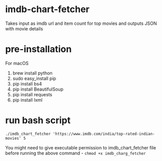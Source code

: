 # imdb-chart-fetcher
Takes input as imdb url and item count for top movies and outputs JSON with movie details

# pre-installation

For macOS
1. brew install python
2. sudo easy_install pip
3. pip install bs4
4. pip install BeautifulSoup
5. pip install requests
6. pip install lxml

# run bash script
`./imdb_chart_fetcher 'https://www.imdb.com/india/top-rated-indian-movies' 5`

You might need to give executable permission to imdb_chart_fetcher file before running the above command - `chmod +x imdb_charg_fetcher`
